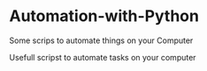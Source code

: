 # Automation-with-Python
Some scrips to automate things on your Computer

Usefull scripst to automate tasks on your computer
